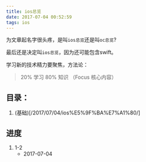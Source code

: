 ```yaml
---
title: ios总览
date: 2017-07-04 00:52:59
tags: ios
---
```


为文章起名字很头疼，是叫`ios总览`还是叫`oc总览`?

最后还是决定叫`ios总览`，因为还可能包含swift。

学习新的技术精力要聚焦，方法论：

> 20% 学习 80% 知识 （Focus 核心内容）

## 目录：

1. (基础)[/2017/07/04/ios%E5%9F%BA%E7%A1%80/]

## 进度

1. 1-2
    - 2017-07-04

